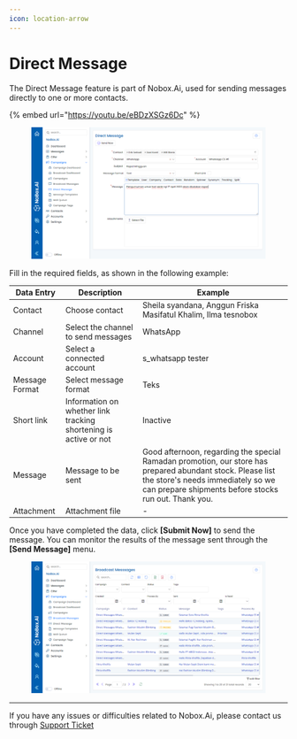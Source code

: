 ```yaml
---
icon: location-arrow
---
```


# Direct Message

The Direct Message feature is part of Nobox.Ai, used for sending messages directly to one or more contacts.

{% embed url="https://youtu.be/eBDzXSGz6Dc" %}

<figure><img src="../../.gitbook/assets/Direct Messages.png" alt=""><figcaption></figcaption></figure>

Fill in the required fields, as shown in the following example:

| Data Entry     | Description                                                      | Example                                                                                                                                                                                                 |
| -------------- | ---------------------------------------------------------------- | ------------------------------------------------------------------------------------------------------------------------------------------------------------------------------------------------------- |
| Contact        | Choose contact                                                   | Sheila syandana, Anggun Friska Masifatul Khalim, Ilma tesnobox                                                                                                                                          |
| Channel        | Select the channel to send messages                              | WhatsApp                                                                                                                                                                                                |
| Account        | Select a connected account                                       | s\_whatsapp tester                                                                                                                                                                                      |
| Message Format | Select message format                                            | Teks                                                                                                                                                                                                    |
| Short link     | Information on whether link tracking shortening is active or not | Inactive                                                                                                                                                                                                |
| Message        | Message to be sent                                               | Good afternoon, regarding the special Ramadan promotion, our store has prepared abundant stock. Please list the store's needs immediately so we can prepare shipments before stocks run out. Thank you. |
| Attachment     | Attachment file                                                  | -                                                                                                                                                                                                       |

Once you have completed the data, click **\[Submit Now]** to send the message. You can monitor the results of the message sent through the **\[Send Message]** menu.

<figure><img src="../../.gitbook/assets/Broadcast Messages (1).png" alt=""><figcaption></figcaption></figure>

***

If you have any issues or difficulties related to Nobox.Ai, please contact us through [Support Ticket](https://crm.nobox.ai/clients/tickets)
